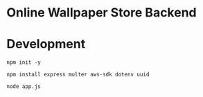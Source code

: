 # Online Wallpaper Store Backend

# Development

```
npm init -y

npm install express multer aws-sdk dotenv uuid
```

```
node app.js
```
